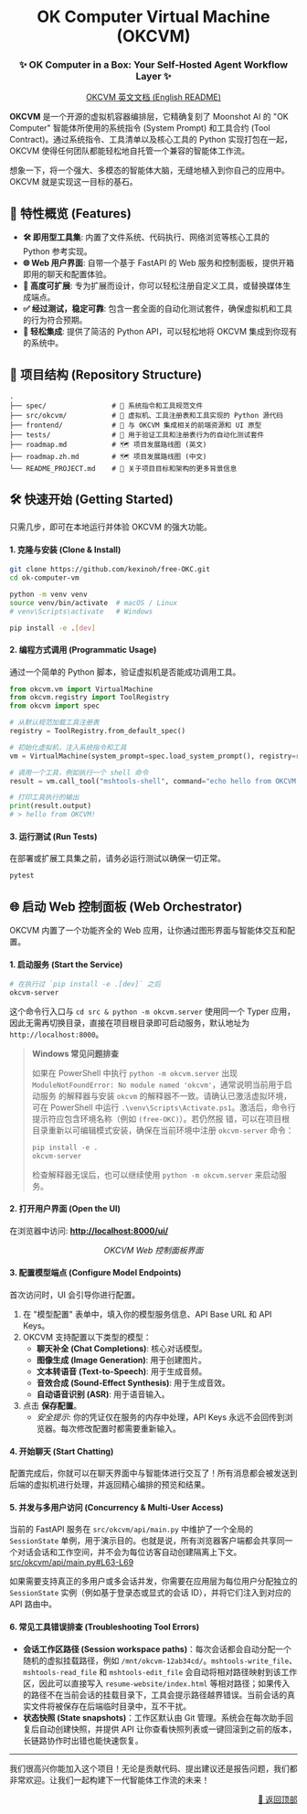 <div align="center">

<a id="top"></a>

# OK Computer Virtual Machine (OKCVM)

### ✨ OK Computer in a Box: Your Self-Hosted Agent Workflow Layer ✨

</div>

<div align="center">

[OKCVM 英文文档 (English README)](README.md)

</div>

**OKCVM** 是一个开源的虚拟机容器编排层，它精确复刻了 Moonshot AI 的 "OK Computer" 智能体所使用的系统指令 (System Prompt) 和工具合约 (Tool Contract)。通过系统指令、工具清单以及核心工具的 Python 实现打包在一起，OKCVM 使得任何团队都能轻松地自托管一个兼容的智能体工作流。

想象一下，将一个强大、多模态的智能体大脑，无缝地植入到你自己的应用中。OKCVM 就是实现这一目标的基石。

## 🚀 特性概览 (Features)

- **🛠️ 即用型工具集**: 内置了文件系统、代码执行、网络浏览等核心工具的 Python 参考实现。
- **🌐 Web 用户界面**: 自带一个基于 FastAPI 的 Web 服务和控制面板，提供开箱即用的聊天和配置体验。
- **🧩 高度可扩展**: 专为扩展而设计，你可以轻松注册自定义工具，或替换媒体生成端点。
- **✅ 经过测试，稳定可靠**: 包含一套全面的自动化测试套件，确保虚拟机和工具的行为符合预期。
- **🔌 轻松集成**: 提供了简洁的 Python API，可以轻松地将 OKCVM 集成到你现有的系统中。

## 📂 项目结构 (Repository Structure)

```
.
├── spec/                # 📜 系统指令和工具规范文件
├── src/okcvm/           # 🐍 虚拟机、工具注册表和工具实现的 Python 源代码
├── frontend/            # 🎨 与 OKCVM 集成相关的前端资源和 UI 原型
├── tests/               # 🧪 用于验证工具和注册表行为的自动化测试套件
├── roadmap.md           # 🗺️ 项目发展路线图 (英文)
├── roadmap.zh.md        # 🗺️ 项目发展路线图 (中文)
└── README_PROJECT.md    # 📄 关于项目目标和架构的更多背景信息
```

## 🛠️ 快速开始 (Getting Started)

只需几步，即可在本地运行并体验 OKCVM 的强大功能。

#### 1. 克隆与安装 (Clone & Install)

```bash
git clone https://github.com/kexinoh/free-OKC.git
cd ok-computer-vm

python -m venv venv
source venv/bin/activate  # macOS / Linux
# venv\Scripts\activate   # Windows

pip install -e .[dev]
```

#### 2. 编程方式调用 (Programmatic Usage)

通过一个简单的 Python 脚本，验证虚拟机是否能成功调用工具。

```python
from okcvm.vm import VirtualMachine
from okcvm.registry import ToolRegistry
from okcvm import spec

# 从默认规范加载工具注册表
registry = ToolRegistry.from_default_spec()

# 初始化虚拟机，注入系统指令和工具
vm = VirtualMachine(system_prompt=spec.load_system_prompt(), registry=registry)

# 调用一个工具，例如执行一个 shell 命令
result = vm.call_tool("mshtools-shell", command="echo hello from OKCVM!")

# 打印工具执行的输出
print(result.output)
# > hello from OKCVM!
```

#### 3. 运行测试 (Run Tests)

在部署或扩展工具集之前，请务必运行测试以确保一切正常。

```bash
pytest
```

## 🌐 启动 Web 控制面板 (Web Orchestrator)

OKCVM 内置了一个功能齐全的 Web 应用，让你通过图形界面与智能体交互和配置。

#### 1. 启动服务 (Start the Service)

```bash
# 在执行过 `pip install -e .[dev]` 之后
okcvm-server
```
这个命令行入口与 `cd src & python -m okcvm.server` 使用同一个 Typer 应用，
因此无需再切换目录，直接在项目根目录即可启动服务，默认地址为
`http://localhost:8000`。

> **Windows 常见问题排查**
>
> 如果在 PowerShell 中执行 `python -m okcvm.server` 出现
> `ModuleNotFoundError: No module named 'okcvm'`，通常说明当前用于启动服务
> 的解释器与安装 `okcvm` 的解释器不一致。请确认已激活虚拟环境，
> 可在 PowerShell 中运行 `.\venv\Scripts\Activate.ps1`。激活后，命令行提示符应包含环境名称（例如 `(free-OKC)`）。若仍然报
> 错，可以在项目根目录重新以可编辑模式安装，确保在当前环境中注册
> `okcvm-server` 命令：
>
> ```powershell
> pip install -e .
> okcvm-server
> ```
>
> 检查解释器无误后，也可以继续使用 `python -m okcvm.server` 来启动服务。

#### 2. 打开用户界面 (Open the UI)

在浏览器中访问: **[http://localhost:8000/ui/](http://localhost:8000/ui/)**

<div align="center">
  <em>OKCVM Web 控制面板界面</em>
</div>

#### 3. 配置模型端点 (Configure Model Endpoints)

首次访问时，UI 会引导你进行配置。

1.  在 "模型配置" 表单中，填入你的模型服务信息、API Base URL 和 API Keys。
2.  OKCVM 支持配置以下类型的模型：
    -   **聊天补全 (Chat Completions)**: 核心对话模型。
    -   **图像生成 (Image Generation)**: 用于创建图片。
    -   **文本转语音 (Text-to-Speech)**: 用于生成音频。
    -   **音效合成 (Sound-Effect Synthesis)**: 用于生成音效。
    -   **自动语音识别 (ASR)**: 用于语音输入。
3.  点击 **保存配置**。
    *   *安全提示*: 你的凭证仅在服务的内存中处理，API Keys 永远不会回传到浏览器。每次修改配置时都需要重新输入。

#### 4. 开始聊天 (Start Chatting)

配置完成后，你就可以在聊天界面中与智能体进行交互了！所有消息都会被发送到后端的虚拟机进行处理，并返回精心编排的预览和结果。

#### 5. 并发与多用户访问 (Concurrency & Multi-User Access)

当前的 FastAPI 服务在 `src/okcvm/api/main.py` 中维护了一个全局的 `SessionState` 单例，用于演示目的。也就是说，所有浏览器客户端都会共享同一个对话会话和工作空间，并不会为每位访客自动创建隔离上下文。 [src/okcvm/api/main.py#L63-L69](src/okcvm/api/main.py#L63-L69)

如果需要支持真正的多用户或多会话并发，你需要在应用层为每位用户分配独立的 `SessionState` 实例（例如基于登录态或显式的会话 ID），并将它们注入到对应的 API 路由中。

#### 6. 常见工具错误排查 (Troubleshooting Tool Errors)

- **会话工作区路径 (Session workspace paths)**：每次会话都会自动分配一个随机的虚拟挂载路径，例如 `/mnt/okcvm-12ab34cd/`。`mshtools-write_file`、`mshtools-read_file` 和 `mshtools-edit_file` 会自动将相对路径映射到该工作区，因此可以直接写入 `resume-website/index.html` 等相对路径；如果传入的路径不在当前会话的挂载目录下，工具会提示路径越界错误。当前会话的真实文件将被保存在后端临时目录中，互不干扰。
- **状态快照 (State snapshots)**：工作区默认由 Git 管理。系统会在每次助手回复后自动创建快照，并提供 API 让你查看快照列表或一键回滚到之前的版本，长链路协作时出错也能快速恢复。

---

我们很高兴你能加入这个项目！无论是贡献代码、提出建议还是报告问题，我们都非常欢迎。让我们一起构建下一代智能体工作流的未来！

<p align="right"><a href="#top">🔼 返回顶部</a></p>
